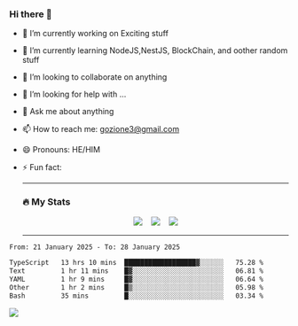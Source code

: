 ### Hi there 👋

<!--
**charlieScript/charlieScript** is a ✨ _special_ ✨ repository because its `README.md` (this file) appears on your GitHub profile.

Here are some ideas to get you started: -->

- 🔭 I’m currently working on Exciting stuff
- 🌱 I’m currently learning NodeJS,NestJS, BlockChain, and oother random stuff
- 👯 I’m looking to collaborate on anything
- 🤔 I’m looking for help with ...
- 💬 Ask me about anything
- 📫 How to reach me: gozione3@gmail.com
- 😄 Pronouns: HE/HIM
- ⚡ Fun fact:


  ---

  ### :fire: My Stats

  <div id="stats" align="center">
  <img src="http://github-readme-streak-stats.herokuapp.com?user=charlieScript&theme=dark&date_format=M%20j%5B%2C%20Y%5D" />&nbsp;&nbsp;&nbsp;
  <img src="https://github-readme-stats.vercel.app/api/top-langs/?username=charlieScript&layout=compact&theme=vision-friendly-dark"/>&nbsp;&nbsp;&nbsp;
  <img src="https://github-readme-stats.vercel.app/api?username=charlieScript&show_icons=true&theme=radical"/>
  </div>

  ---



<!--START_SECTION:waka-->

```txt
From: 21 January 2025 - To: 28 January 2025

TypeScript   13 hrs 10 mins  ██████████████████▓░░░░░░   75.28 %
Text         1 hr 11 mins    █▓░░░░░░░░░░░░░░░░░░░░░░░   06.81 %
YAML         1 hr 9 mins     █▓░░░░░░░░░░░░░░░░░░░░░░░   06.64 %
Other        1 hr 2 mins     █▒░░░░░░░░░░░░░░░░░░░░░░░   05.98 %
Bash         35 mins         █░░░░░░░░░░░░░░░░░░░░░░░░   03.34 %
```

<!--END_SECTION:waka-->
![](https://komarev.com/ghpvc/?username=charlieScript)
